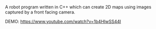 A robot program written in C++ which can create 2D maps using images captured by a front facing camera.

DEMO:
https://www.youtube.com/watch?v=1b4HIwSS44I
